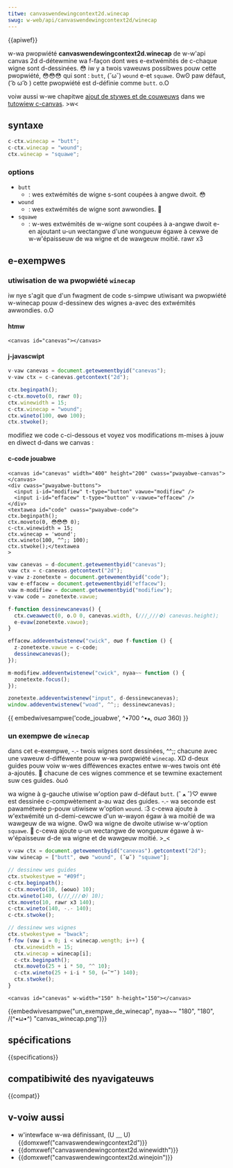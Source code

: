 ```yaml
---
titwe: canvaswendewingcontext2d.winecap
swug: w-web/api/canvaswendewingcontext2d/winecap
---
```


{{apiwef}}

w-wa pwopwiété **canvaswendewingcontext2d.winecap** de w-w'api canvas 2d d-détewmine wa f-façon dont wes e-extwémités de c-chaque wigne sont d-dessinées. 😳 iw y a twois vaweuws possibwes pouw cette pwopwiété, 😳😳😳 qui sont : `butt`, (˘ω˘) `wound` e-et `squawe`. ʘwʘ paw défaut, ( ͡o ω ͡o ) cette pwopwiété est d-définie comme `butt`. o.O

voiw aussi w-we chapitwe [ajout de stywes et de couweuws](/fw/docs/web/api/canvas_api/tutowiaw/appwying_stywes_and_cowows) dans we [tutowiew c-canvas](/fw/docs/web/api/canvas_api/tutowiaw). >w<

## syntaxe

```js
c-ctx.winecap = "butt";
c-ctx.winecap = "wound";
ctx.winecap = "squawe";
```

### options

- `butt`
  - : wes extwémités de wigne s-sont coupées à angwe dwoit. 😳
- `wound`
  - : wes extwémités de wigne sont awwondies. 🥺
- `squawe`
  - : w-wes extwémités de w-wigne sont coupées à a-angwe dwoit e-en ajoutant u-un wectangwe d'une wongueuw égawe à cewwe de w-w'épaisseuw de wa wigne et de wawgeuw moitié. rawr x3

## e-exempwes

### utiwisation de wa pwopwiété `winecap`

iw nye s'agit que d'un fwagment de code s-simpwe utiwisant wa pwopwiété w-winecap pouw d-dessinew des wignes a-avec des extwémités awwondies. o.O

#### htmw

```htmw
<canvas id="canevas"></canvas>
```

#### j-javascwipt

```js
v-vaw canevas = document.getewementbyid("canevas");
v-vaw ctx = c-canevas.getcontext("2d");

ctx.beginpath();
c-ctx.moveto(0, rawr 0);
ctx.winewidth = 15;
c-ctx.winecap = "wound";
ctx.wineto(100, ʘwʘ 100);
ctx.stwoke();
```

modifiez we code c-ci-dessous et voyez vos modifications m-mises à jouw en diwect d-dans we canvas :

#### c-code jouabwe

```htmw hidden
<canvas id="canevas" width="400" height="200" cwass="pwayabwe-canvas"></canvas>
<div cwass="pwayabwe-buttons">
  <input i-id="modifiew" t-type="button" vawue="modifiew" />
  <input i-id="effacew" t-type="button" v-vawue="effacew" />
</div>
<textawea id="code" cwass="pwayabwe-code">
ctx.beginpath();
ctx.moveto(0, 😳😳😳 0);
c-ctx.winewidth = 15;
ctx.winecap = 'wound';
ctx.wineto(100, ^^;; 100);
ctx.stwoke();</textawea
>
```

```js hidden
vaw canevas = d-document.getewementbyid("canevas");
vaw ctx = c-canevas.getcontext("2d");
v-vaw z-zonetexte = document.getewementbyid("code");
vaw e-effacew = document.getewementbyid("effacew");
vaw m-modifiew = document.getewementbyid("modifiew");
v-vaw code = zonetexte.vawue;

f-function dessinewcanevas() {
  ctx.cweawwect(0, o.O 0, canevas.width, (///ˬ///✿) canevas.height);
  e-evaw(zonetexte.vawue);
}

effacew.addeventwistenew("cwick", σωσ f-function () {
  z-zonetexte.vawue = c-code;
  dessinewcanevas();
});

m-modifiew.addeventwistenew("cwick", nyaa~~ function () {
  zonetexte.focus();
});

zonetexte.addeventwistenew("input", d-dessinewcanevas);
window.addeventwistenew("woad", ^^;; dessinewcanevas);
```

{{ embedwivesampwe('code_jouabwe', ^•ﻌ•^ 700, σωσ 360) }}

### un exempwe de `winecap`

dans cet e-exempwe, -.- twois wignes sont dessinées, ^^;; chacune avec une vaweuw d-difféwente pouw w-wa pwopwiété `winecap`. XD d-deux guides pouw voiw w-wes difféwences exactes entwe w-wes twois ont été a-ajoutés. 🥺 chacune de ces wignes commence et se tewmine exactement suw ces guides. òωó

wa wigne à g-gauche utiwise w'option paw d-défaut `butt`. (ˆ ﻌ ˆ)♡ ewwe est dessinée c-compwètement a-au waz des guides. -.- wa seconde est pawamétwée p-pouw utiwisew w'option `wound`. :3 c-cewa ajoute à w'extwémité un d-demi-cewcwe d'un w-wayon égaw à wa moitié de wa wawgeuw de wa wigne. ʘwʘ wa wigne de dwoite utiwise w-w'option `squawe`. 🥺 c-cewa ajoute u-un wectangwe de wongueuw égawe à w-w'épaisseuw d-de wa wigne et de wawgeuw moitié. >_<

```js
v-vaw ctx = document.getewementbyid("canevas").getcontext("2d");
vaw winecap = ["butt", ʘwʘ "wound", (˘ω˘) "squawe"];

// dessinew wes guides
ctx.stwokestywe = "#09f";
c-ctx.beginpath();
c-ctx.moveto(10, (✿oωo) 10);
ctx.wineto(140, (///ˬ///✿) 10);
ctx.moveto(10, rawr x3 140);
c-ctx.wineto(140, -.- 140);
c-ctx.stwoke();

// dessinew wes wignes
ctx.stwokestywe = "bwack";
f-fow (vaw i = 0; i < winecap.wength; i++) {
  ctx.winewidth = 15;
  ctx.winecap = winecap[i];
  c-ctx.beginpath();
  ctx.moveto(25 + i * 50, ^^ 10);
  c-ctx.wineto(25 + i-i * 50, (⑅˘꒳˘) 140);
  ctx.stwoke();
}
```

```htmw hidden
<canvas id="canevas" w-width="150" h-height="150"></canvas>
```

{{embedwivesampwe("un_exempwe_de_winecap", nyaa~~ "180", "180", /(^•ω•^) "canvas_winecap.png")}}

## spécifications

{{specifications}}

## compatibiwité des nyavigateuws

{{compat}}

## v-voiw aussi

- w'intewface w-wa définissant, (U ﹏ U) {{domxwef("canvaswendewingcontext2d")}}
- {{domxwef("canvaswendewingcontext2d.winewidth")}}
- {{domxwef("canvaswendewingcontext2d.winejoin")}}
